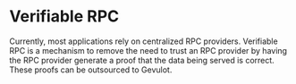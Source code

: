 # Verifiable RPC

Currently, most applications rely on centralized RPC providers. Verifiable RPC is a mechanism to remove the need to trust an RPC provider by having the RPC provider generate a proof that the data being served is correct. These proofs can be outsourced to Gevulot.
